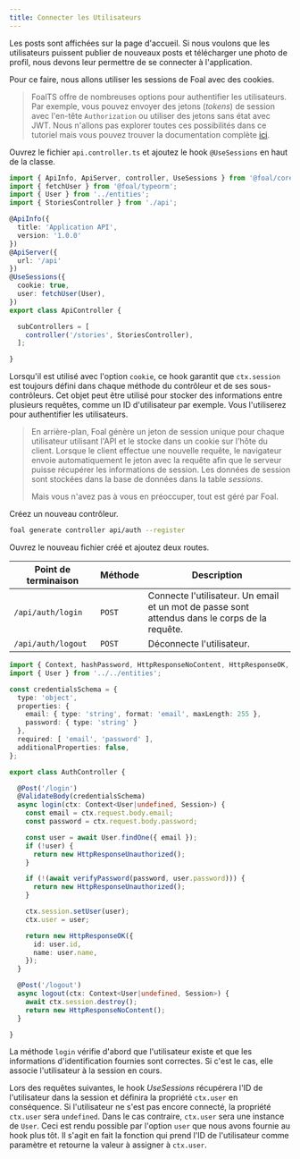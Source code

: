 ```yaml
---
title: Connecter les Utilisateurs
---
```


Les posts sont affichées sur la page d'accueil. Si nous voulons que les utilisateurs puissent publier de nouveaux posts et télécharger une photo de profil, nous devons leur permettre de se connecter à l'application.

Pour ce faire, nous allons utiliser les sessions de Foal avec des cookies.

> FoalTS offre de nombreuses options pour authentifier les utilisateurs. Par exemple, vous pouvez envoyer des jetons (*tokens*) de session avec l'en-tête `Authorization` ou utiliser des jetons sans état avec JWT. Nous n'allons pas explorer toutes ces possibilités dans ce tutoriel mais vous pouvez trouver la documentation complète [ici](../../authentication-and-access-control/quick-start.md).

Ouvrez le fichier `api.controller.ts` et ajoutez le hook `@UseSessions` en haut de la classe.

```typescript
import { ApiInfo, ApiServer, controller, UseSessions } from '@foal/core';
import { fetchUser } from '@foal/typeorm';
import { User } from '../entities';
import { StoriesController } from './api';

@ApiInfo({
  title: 'Application API',
  version: '1.0.0'
})
@ApiServer({
  url: '/api'
})
@UseSessions({
  cookie: true,
  user: fetchUser(User),
})
export class ApiController {

  subControllers = [
    controller('/stories', StoriesController),
  ];

}

```

Lorsqu'il est utilisé avec l'option `cookie`, ce hook garantit que `ctx.session` est toujours défini dans chaque méthode du contrôleur et de ses sous-contrôleurs. Cet objet peut être utilisé pour stocker des informations entre plusieurs requêtes, comme un ID d'utilisateur par exemple. Vous l'utiliserez pour authentifier les utilisateurs.

> En arrière-plan, Foal génère un jeton de session unique pour chaque utilisateur utilisant l'API et le stocke dans un cookie sur l'hôte du client. Lorsque le client effectue une nouvelle requête, le navigateur envoie automatiquement le jeton avec la requête afin que le serveur puisse récupérer les informations de session. Les données de session sont stockées dans la base de données dans la table *sessions*.
>
> Mais vous n'avez pas à vous en préoccuper, tout est géré par Foal.

Créez un nouveau contrôleur.

```bash
foal generate controller api/auth --register
```

Ouvrez le nouveau fichier créé et ajoutez deux routes.

| Point de terminaison | Méthode | Description |
| --- | --- | --- |
| `/api/auth/login` | `POST` | Connecte l'utilisateur. Un email et un mot de passe sont attendus dans le corps de la requête. |
| `/api/auth/logout` | `POST` | Déconnecte l'utilisateur. |

```typescript
import { Context, hashPassword, HttpResponseNoContent, HttpResponseOK, HttpResponseUnauthorized, Post, Session, ValidateBody, verifyPassword } from '@foal/core';
import { User } from '../../entities';

const credentialsSchema = {
  type: 'object',
  properties: {
    email: { type: 'string', format: 'email', maxLength: 255 },
    password: { type: 'string' }
  },
  required: [ 'email', 'password' ],
  additionalProperties: false,
};

export class AuthController {

  @Post('/login')
  @ValidateBody(credentialsSchema)
  async login(ctx: Context<User|undefined, Session>) {
    const email = ctx.request.body.email;
    const password = ctx.request.body.password;

    const user = await User.findOne({ email });
    if (!user) {
      return new HttpResponseUnauthorized();
    }

    if (!(await verifyPassword(password, user.password))) {
      return new HttpResponseUnauthorized();
    }

    ctx.session.setUser(user);
    ctx.user = user;

    return new HttpResponseOK({
      id: user.id,
      name: user.name,
    });
  }

  @Post('/logout')
  async logout(ctx: Context<User|undefined, Session>) {
    await ctx.session.destroy();
    return new HttpResponseNoContent();
  }

}

```

La méthode `login` vérifie d'abord que l'utilisateur existe et que les informations d'identification fournies sont correctes. Si c'est le cas, elle associe l'utilisateur à la session en cours.

Lors des requêtes suivantes, le hook *UseSessions* récupérera l'ID de l'utilisateur dans la session et définira la propriété `ctx.user` en conséquence. Si l'utilisateur ne s'est pas encore connecté, la propriété `ctx.user` sera `undefined`. Dans le cas contraire, `ctx.user` sera une instance de `User`. Ceci est rendu possible par l'option `user` que nous avons fournie au hook plus tôt. Il s'agit en fait la fonction qui prend l'ID de l'utilisateur comme paramètre et retourne la valeur à assigner à `ctx.user`.

